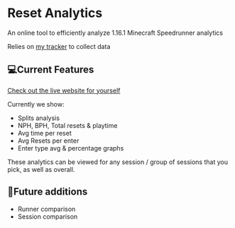 # Reset Analytics

An online tool to efficiently analyze 1.16.1 Minecraft Speedrunner analytics

Relies on [my tracker](https://github.com/Specnr/ResetTracker) to collect data

## 💻Current Features
[Check out the live website for yourself](reset-analytics.vercel.app)

Currently we show:
- Splits analysis
- NPH, BPH, Total resets & playtime
- Avg time per reset
- Avg Resets per enter
- Enter type avg & percentage graphs

These analytics can be viewed for any session / group of sessions that you pick, as well as overall.

## 🌠Future additions

- Runner comparison
- Session comparison
